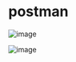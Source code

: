 # postman

![image](https://github.com/John-Shade/postman/assets/147726754/5ca5156d-e3ea-4100-bfdc-b490ce8fce31)

![image](https://github.com/John-Shade/postman/assets/147726754/2ada2abb-5ccd-47bc-9876-17f73463d100)
